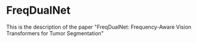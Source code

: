 # FreqDualNet
This is the description of the paper "FreqDualNet: Frequency-Aware Vision Transformers for Tumor Segmentation"
